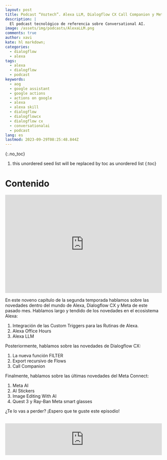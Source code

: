 ```yaml
---
layout: post
title: Podcast “Voztech”. Alexa LLM, Dialogflow CX Call Companion y Meta Connect recap
description: |
  El podcast tecnológico de referencia sobre Conversational AI.
image: /assets/img/podcasts/AlexaLLM.png
comments: true
author: xavi
kate: hl markdown;
categories:
  - dialogflow
  - alexa
tags:
  - alexa
  - dialogflow
  - podcast
keywords:
  - aog
  - google assistant
  - google actions
  - actions on google
  - alexa
  - alexa skill
  - dialogflow
  - dialogflowcx
  - dialogflow cx
  - conversationalai
  - podcast
lang: es
lastmod: 2023-09-29T08:25:48.844Z
---
```

{:.no_toc}
1. this unordered seed list will be replaced by toc as unordered list
{:toc}

# Contenido

<iframe width="100%" height="315" src="https://www.youtube.com/embed/VV7-DRuy-6M?si=BXavpvyVe3kS2kji" title="YouTube video player" frameborder="0" allow="accelerometer; autoplay; clipboard-write; encrypted-media; gyroscope; picture-in-picture; web-share" allowfullscreen></iframe>

En este noveno capítulo de la segunda temporada hablamos sobre las novedades dentro del mundo de Alexa, Dialogflow CX y Meta de este pasado mes. Hablamos largo y tendido de los novedades en el ecosistema Alexa:
1. Integración de las Custom Triggers para las Rutinas de Alexa.
2. Alexa Office Hours
3. Alexa LLM

Posteriormente, hablamos sobre las novedades de Dialogflow CX:
1. La nueva función FILTER
2. Export recursivo de Flows
3. Call Companion

Finalmente, hablamos sobre las últimas novedades del Meta Connect:
1. Meta AI
2. AI Stickers
3. Image Editing With AI
4. Quest 3 y Ray-Ban Meta smart glasses

¿Te lo vas a perder? ¡Espero que te guste este episodio!


<br/>

<iframe src="https://podcasters.spotify.com/pod/show/voztech/embed/episodes/2x09-Alexa-LLM--Dialogflow-CX-Call-Companion-y-Meta-Connect-recap-e29ufnd" height="102px" width="100%" frameborder="0" scrolling="no"></iframe>